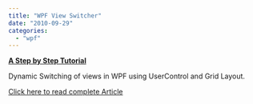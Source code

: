 ```yaml
---
title: "WPF View Switcher"
date: "2010-09-29"
categories: 
  - "wpf"
---
```


**[A Step by Step Tutorial](http://nagvbt.wordpress.com/wpf-viewswitcher/)**

Dynamic Switching of views in WPF using UserControl and Grid Layout.

[Click here to read complete Article](http://nagvbt.wordpress.com/wpf-viewswitcher/)
